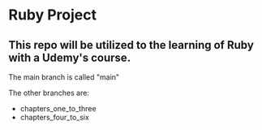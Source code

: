 # Ruby Project

## This repo will be utilized to the learning of Ruby with a Udemy's course.

The main branch is called "main"

The other branches are:
- chapters_one_to_three
- chapters_four_to_six
